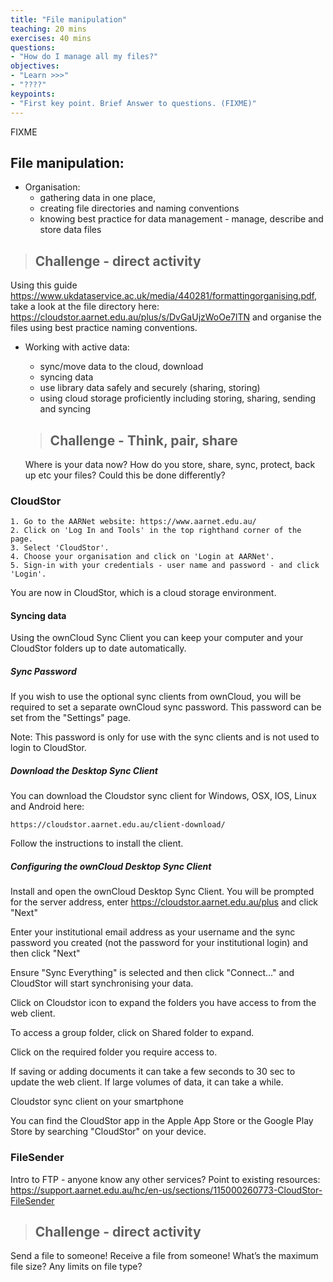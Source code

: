 ```yaml
---
title: "File manipulation"
teaching: 20 mins
exercises: 40 mins
questions:
- "How do I manage all my files?"
objectives:
- "Learn >>>"
- "????"
keypoints:
- "First key point. Brief Answer to questions. (FIXME)"
---
```

FIXME


## File manipulation:

* Organisation:
    * gathering data in one place,
    * creating file directories and naming conventions
    * knowing best practice for data management - manage, describe and store data files

> ## Challenge - direct activity
Using this guide https://www.ukdataservice.ac.uk/media/440281/formattingorganising.pdf, take a look at the file directory here: https://cloudstor.aarnet.edu.au/plus/s/DvGaUjzWoOe7lTN and organise the files using best practice naming conventions.

* Working with active data:
    * sync/move data to the cloud, download
    * syncing data
    * use library data safely and securely (sharing, storing)
    * using cloud storage proficiently including storing, sharing, sending and syncing

    > ## Challenge - Think, pair, share
    Where is your data now? How do you store, share, sync, protect, back up etc your files? Could this be done differently?

### CloudStor
    1. Go to the AARNet website: https://www.aarnet.edu.au/
    2. Click on 'Log In and Tools' in the top righthand corner of the page.
    3. Select 'CloudStor'.
    4. Choose your organisation and click on 'Login at AARNet'.
    5. Sign-in with your credentials - user name and password - and click 'Login'.  

You are now in CloudStor, which is a cloud storage environment.

#### Syncing data
Using the ownCloud Sync Client you can keep your computer and your CloudStor folders up to date automatically.

##### Sync Password

If you wish to use the optional sync clients from ownCloud, you will be required to set a separate ownCloud sync password. This password can be set from the "Settings" page.

Note: This password is only for use with the sync clients and is not used to login to CloudStor.

##### Download the Desktop Sync Client

You can download the Cloudstor sync client for Windows, OSX, IOS, Linux and Android here:

	https://cloudstor.aarnet.edu.au/client-download/

Follow the instructions to install the client.

##### Configuring the ownCloud Desktop Sync Client

Install and open the ownCloud Desktop Sync Client. You will be prompted for the server address, enter https://cloudstor.aarnet.edu.au/plus and click "Next"

Enter your institutional email address as your username and the sync password you created (not the password for your institutional login) and then click "Next"

Ensure "Sync Everything" is selected and then click "Connect..." and CloudStor will start synchronising your data.

Click on Cloudstor icon to expand the folders you have access to from the web client.

To access a group folder, click on Shared folder to expand.

Click on the required folder you require access to.

If saving or adding documents it can take a few seconds to 30 sec to update the web client. If large volumes of data, it can take a while.

Cloudstor sync client on your smartphone

You can find the CloudStor app in the Apple App Store or the Google Play Store by searching "CloudStor" on your device.

### FileSender

Intro to FTP - anyone know any other services?
Point to existing resources: https://support.aarnet.edu.au/hc/en-us/sections/115000260773-CloudStor-FileSender

> ## Challenge - direct activity
Send a file to someone! Receive a file from someone! What’s the maximum file size? Any limits on file type?
